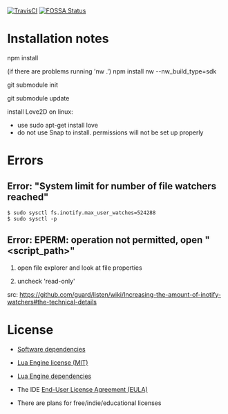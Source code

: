 [![TravisCI](https://travis-ci.org/xharris/blankejs.svg?branch=master)](https://travis-ci.org/github/xharris/blankejs)
[![FOSSA Status](https://app.fossa.com/api/projects/git%2Bgithub.com%2Fxharris%2Fblankejs.svg?type=shield)](https://app.fossa.com/projects/git%2Bgithub.com%2Fxharris%2Fblankejs?ref=badge_shield)

# Installation notes

npm install

(if there are problems running 'nw .') npm install nw --nw_build_type=sdk

git submodule init

git submodule update

install Love2D on linux:

- use sudo apt-get install love
- do not use Snap to install. permissions will not be set up properly

# Errors

## Error: "System limit for number of file watchers reached"

```
$ sudo sysctl fs.inotify.max_user_watches=524288
$ sudo sysctl -p
```

## Error: EPERM: operation not permitted, open "<script_path>"

1. open file explorer and look at file properties

2. uncheck 'read-only'

src: https://github.com/guard/listen/wiki/Increasing-the-amount-of-inotify-watchers#the-technical-details

# License

- [Software dependencies](https://github.com/xharris/blankejs/blob/master/package.json)

- [Lua Engine license (MIT)](https://github.com/xharris/blankejs/blob/master/love2d/lua/blanke/LICENSE.md)

- [Lua Engine dependencies](https://github.com/xharris/blankejs/blob/master/love2d/lua/blanke/CREDITS.md)

- The IDE [End-User License Agreement (EULA)](https://github.com/xharris/blankejs/blob/master/EULA.txt)

- There are plans for free/indie/educational licenses
